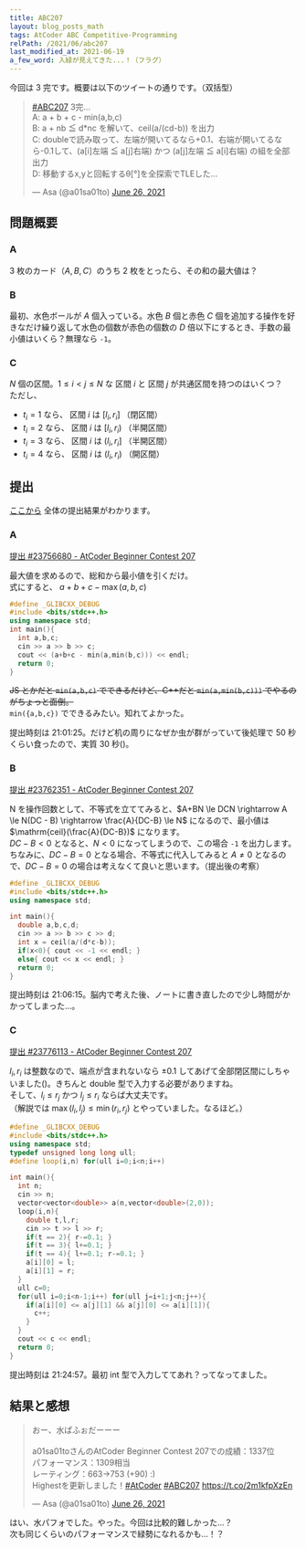 ```yaml
---
title: ABC207
layout: blog_posts_math
tags: AtCoder ABC Competitive-Programming
relPath: /2021/06/abc207
last_modified_at: 2021-06-19
a_few_word: 入緑が見えてきた...！（フラグ）
---
```


今回は 3 完です。概要は以下のツイートの通りです。（双括型）

<blockquote class="twitter-tweet"><p lang="ja" dir="ltr"><a href="https://twitter.com/hashtag/ABC207?src=hash&amp;ref_src=twsrc%5Etfw">#ABC207</a> 3完...<br>A: a + b + c - min(a,b,c)<br>B: a + nb ≦ d*nc を解いて、ceil(a/(cd-b)) を出力<br>C: doubleで読み取って、左端が開いてるなら+0.1、右端が開いてるなら-0.1して、(a[i]左端 ≦ a[j]右端) かつ (a[j]左端 ≦ a[i]右端) の組を全部出力<br>D: 移動するx,yと回転するθ[°]を全探索でTLEした...</p>&mdash; Asa (@a01sa01to) <a href="https://twitter.com/a01sa01to/status/1408782347667853322?ref_src=twsrc%5Etfw">June 26, 2021</a></blockquote> <script async src="https://platform.twitter.com/widgets.js" charset="utf-8"></script>

## 問題概要

### A

3 枚のカード（$A,B,C$）のうち 2 枚をとったら、その和の最大値は？

### B

最初、水色ボールが $A$ 個入っている。水色 $B$ 個と赤色 $C$ 個を追加する操作を好きなだけ繰り返して水色の個数が赤色の個数の $D$ 倍以下にするとき、手数の最小値はいくら？無理なら `-1`。

### C

$N$ 個の区間。$1 \le i \lt j \le N$ な 区間 $i$ と 区間 $j$ が共通区間を持つのはいくつ？<br>
ただし、

- $t_i = 1$ なら、 区間 $i$ は $[l_i,r_i]$ （閉区間）
- $t_i = 2$ なら、 区間 $i$ は $[l_i,r_i)$ （半開区間）
- $t_i = 3$ なら、 区間 $i$ は $(l_i,r_i]$ （半開区間）
- $t_i = 4$ なら、 区間 $i$ は $(l_i,r_i)$ （開区間）

## 提出

[ここから](https://atcoder.jp/contests/abc206/submissions?f.User=a01sa01to) 全体の提出結果がわかります。

### A

[提出 #23756680 - AtCoder Beginner Contest 207](https://atcoder.jp/contests/abc207/submissions/23756680)

最大値を求めるので、総和から最小値を引くだけ。<br>
式にすると、 $a+b+c-\max (a,b,c)$

```cpp
#define _GLIBCXX_DEBUG
#include <bits/stdc++.h>
using namespace std;
int main(){
  int a,b,c;
  cin >> a >> b >> c;
  cout << (a+b+c - min(a,min(b,c))) << endl;
  return 0;
}
```

~~JS とかだと `min(a,b,c)` でできるだけど、C++だと `min(a,min(b,c)))` でやるのがちょっと面倒。~~ <br>
`min({a,b,c})` でできるみたい。知れてよかった。

提出時刻は 21:01:25。だけど机の周りになぜか虫が群がっていて後処理で 50 秒くらい食ったので、実質 30 秒()。

### B

[提出 #23762351 - AtCoder Beginner Contest 207](https://atcoder.jp/contests/abc207/submissions/23762351)

N を操作回数として、不等式を立ててみると、$A+BN \le DCN \rightarrow A \le N(DC - B) \rightarrow \frac{A}{DC-B} \le N$ になるので、最小値は $\mathrm{ceil}(\frac{A}{DC-B})$ になります。<br>
$DC-B \lt 0$ となると、$N \lt 0$ になってしまうので、この場合 `-1` を出力します。<br>
ちなみに、$DC-B = 0$ となる場合、不等式に代入してみると $A \ne 0$ となるので、$DC-B = 0$ の場合は考えなくて良いと思います。（提出後の考察）

```cpp
#define _GLIBCXX_DEBUG
#include <bits/stdc++.h>
using namespace std;

int main(){
  double a,b,c,d;
  cin >> a >> b >> c >> d;
  int x = ceil(a/(d*c-b));
  if(x<0){ cout << -1 << endl; }
  else{ cout << x << endl; }
  return 0;
}
```

提出時刻は 21:06:15。脳内で考えた後、ノートに書き直したので少し時間がかかってしまった...。

### C

[提出 #23776113 - AtCoder Beginner Contest 207](https://atcoder.jp/contests/abc207/submissions/23776113)

$l_i, r_i$ は整数なので、端点が含まれないなら $\pm 0.1$ してあげて全部閉区間にしちゃいました()。きちんと double 型で入力する必要がありますね。<br>
そして、$l_i \le r_j$ かつ $l_j \le r_i$ ならば大丈夫です。<br>
（解説では $\max(l_i, l_j) \le \min(r_i, r_j)$ とやっていました。なるほど。）

```cpp
#define _GLIBCXX_DEBUG
#include <bits/stdc++.h>
using namespace std;
typedef unsigned long long ull;
#define loop(i,n) for(ull i=0;i<n;i++)

int main(){
  int n;
  cin >> n;
  vector<vector<double>> a(n,vector<double>(2,0));
  loop(i,n){
    double t,l,r;
    cin >> t >> l >> r;
    if(t == 2){ r-=0.1; }
    if(t == 3){ l+=0.1; }
    if(t == 4){ l+=0.1; r-=0.1; }
    a[i][0] = l;
    a[i][1] = r;
  }
  ull c=0;
  for(ull i=0;i<n-1;i++) for(ull j=i+1;j<n;j++){
    if(a[i][0] <= a[j][1] && a[j][0] <= a[i][1]){
      c++;
    }
  }
  cout << c << endl;
  return 0;
}
```

提出時刻は 21:24:57。最初 int 型で入力しててあれ？ってなってました。

## 結果と感想

<blockquote class="twitter-tweet"><p lang="ja" dir="ltr">おー、水ぱふぉだーーー<br><br>a01sa01toさんのAtCoder Beginner Contest 207での成績：1337位<br>パフォーマンス：1309相当<br>レーティング：663→753 (+90) :)<br>Highestを更新しました！<a href="https://twitter.com/hashtag/AtCoder?src=hash&amp;ref_src=twsrc%5Etfw">#AtCoder</a> <a href="https://twitter.com/hashtag/ABC207?src=hash&amp;ref_src=twsrc%5Etfw">#ABC207</a> <a href="https://t.co/2m1kfpXzEn">https://t.co/2m1kfpXzEn</a></p>&mdash; Asa (@a01sa01to) <a href="https://twitter.com/a01sa01to/status/1408786534963105802?ref_src=twsrc%5Etfw">June 26, 2021</a></blockquote> <script async src="https://platform.twitter.com/widgets.js" charset="utf-8"></script>

はい、水パフォでした。やった。今回は比較的難しかった...？<br>
次も同じくらいのパフォーマンスで緑勢になれるかも...！？
